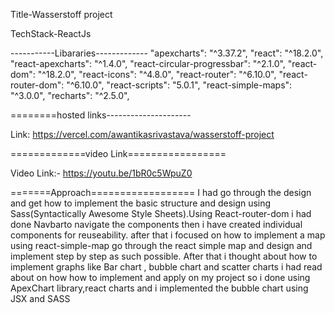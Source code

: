 Title-Wasserstoff project

TechStack-ReactJs

-----------Libararies-------------
    "apexcharts": "^3.37.2",
    "react": "^18.2.0",
    "react-apexcharts": "^1.4.0",
    "react-circular-progressbar": "^2.1.0",
    "react-dom": "^18.2.0",
    "react-icons": "^4.8.0",
    "react-router": "^6.10.0",
    "react-router-dom": "^6.10.0",
    "react-scripts": "5.0.1",
    "react-simple-maps": "^3.0.0",
    "recharts": "^2.5.0",
    
  ========hosted links---------------------

Link: https://vercel.com/awantikasrivastava/wasserstoff-project

=============video Link=================

Video Link:- https://youtu.be/1bR0c5WpuZ0

=======Approach================== I had go through the design and get how to implement the basic structure and design using Sass(Syntactically Awesome Style Sheets).Using React-router-dom i had done Navbarto navigate the components then i have created individual components for reuseability. after that i focused on how to implement a map using react-simple-map go through the react simple map and design and implement step by step as such possible. After that i thought about how to implement graphs like Bar chart , bubble chart and scatter charts i had read about on how how to implement and apply on my project so i done using ApexChart library,react charts and i implemented the bubble chart using JSX and SASS
    
  
